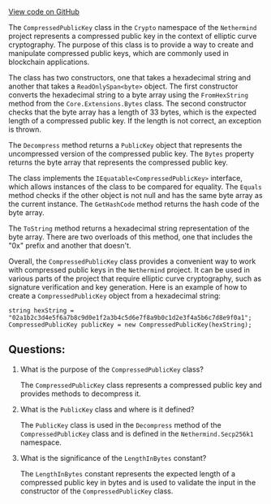 [View code on GitHub](https://github.com/nethermindeth/nethermind/Nethermind.Core/Crypto/CompressedPublicKey.cs)

The `CompressedPublicKey` class in the `Crypto` namespace of the `Nethermind` project represents a compressed public key in the context of elliptic curve cryptography. The purpose of this class is to provide a way to create and manipulate compressed public keys, which are commonly used in blockchain applications.

The class has two constructors, one that takes a hexadecimal string and another that takes a `ReadOnlySpan<byte>` object. The first constructor converts the hexadecimal string to a byte array using the `FromHexString` method from the `Core.Extensions.Bytes` class. The second constructor checks that the byte array has a length of 33 bytes, which is the expected length of a compressed public key. If the length is not correct, an exception is thrown.

The `Decompress` method returns a `PublicKey` object that represents the uncompressed version of the compressed public key. The `Bytes` property returns the byte array that represents the compressed public key.

The class implements the `IEquatable<CompressedPublicKey>` interface, which allows instances of the class to be compared for equality. The `Equals` method checks if the other object is not null and has the same byte array as the current instance. The `GetHashCode` method returns the hash code of the byte array.

The `ToString` method returns a hexadecimal string representation of the byte array. There are two overloads of this method, one that includes the "0x" prefix and another that doesn't.

Overall, the `CompressedPublicKey` class provides a convenient way to work with compressed public keys in the `Nethermind` project. It can be used in various parts of the project that require elliptic curve cryptography, such as signature verification and key generation. Here is an example of how to create a `CompressedPublicKey` object from a hexadecimal string:

```
string hexString = "02a1b2c3d4e5f6a7b8c9d0e1f2a3b4c5d6e7f8a9b0c1d2e3f4a5b6c7d8e9f0a1";
CompressedPublicKey publicKey = new CompressedPublicKey(hexString);
```
## Questions: 
 1. What is the purpose of the `CompressedPublicKey` class?
    
    The `CompressedPublicKey` class represents a compressed public key and provides methods to decompress it.

2. What is the `PublicKey` class and where is it defined?
    
    The `PublicKey` class is used in the `Decompress` method of the `CompressedPublicKey` class and is defined in the `Nethermind.Secp256k1` namespace.

3. What is the significance of the `LengthInBytes` constant?
    
    The `LengthInBytes` constant represents the expected length of a compressed public key in bytes and is used to validate the input in the constructor of the `CompressedPublicKey` class.